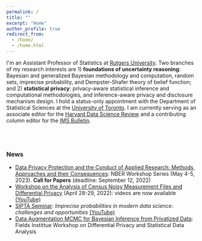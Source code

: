 ```yaml
---
permalink: /
title: ""
excerpt: "Home"
author_profile: true
redirect_from:
  - /home/
  - /home.html
---
```



I'm an Assistant Professor of Statistics at [Rutgers University](https://www.stat.rutgers.edu/people-pages/faculty/people/403-robin-gong). Two branches of my research interests are 1) **foundations of uncertainty reasoning**: Bayesian and generalized Bayesian methodology and computation, random sets, imprecise probability, and Dempster-Shafer theory of belief function; and 2) **statistical privacy**: privacy-aware statistical inference and computational methodologies, and inference-aware privacy and disclosure mechanism design. I hold a status-only appointment with the Department of Statistical Sciences at the [University of Toronto](https://www.statistics.utoronto.ca/people/directories/all-faculty/ruobin-gong). I am currently serving as an associate editor for the [Harvard Data Science Review](https://hdsr.mitpress.mit.edu) and a contributing column editor for the [IMS Bulletin](https://imstat.org/about-the-ims-bulletin/).


<br>
<br>

### News

* [Data Privacy Protection and the Conduct of Applied Research: Methods, Approaches and their Consequences](https://www.nber.org/data-privacy-protection-and-conduct-applied-research-methods-approaches-and-their-consequences): NBER Workshop Series (May 4-5, 2023). **Call for Papers** (deadline: September 12, 2022)
* [Workshop on the Analysis of Census Noisy Measurement Files and Differential Privacy](http://dimacs.rutgers.edu/events/details?eID=2038) (April 28-29, 2022): videos are now available [(YouTube)](https://www.youtube.com/playlist?list=PLKVCRT3MRed733-w2Lo2yvCAkac9zdIVj)
* [SIPTA Seminar](https://sipta.org/events/sipta-seminars/): _Imprecise probabilities in modern data science: challenges and opportunities_ [(YouTube)](https://www.youtube.com/watch?v=rNVWyG-0XgA)
* [Data Augmentation MCMC for Bayesian Inference from Privatized Data](http://www.fields.utoronto.ca/talks/Data-Augmentation-MCMC-Bayesian-Inference-Privatized-Data): Fields Instittue Workshop on Differential Privacy and Statistical Data Analysis

